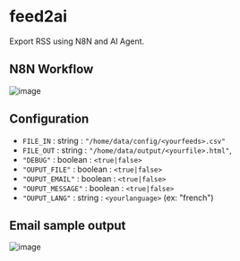 # feed2ai
Export RSS using N8N and AI Agent.

## N8N Workflow
![image](https://github.com/user-attachments/assets/8d47e9cf-d042-4e8b-9f50-d25041c86c79)

## Configuration
- ``FILE_IN`` : string : ``"/home/data/config/<yourfeeds>.csv"``
- ``FILE_OUT`` : string : ``"/home/data/output/<yourfile>.html"``,
- ``"DEBUG"`` : boolean : ``<true|false>``
- ``"OUPUT_FILE"`` : boolean : ``<true|false>``
- ``"OUPUT_EMAIL"`` : boolean : ``<true|false>``
- ``"OUPUT_MESSAGE"`` : boolean : ``<true|false>``
- ``"OUPUT_LANG"`` : string : ``<yourlanguage>`` (ex: "french")

## Email sample output
![image](https://github.com/user-attachments/assets/2b696e3c-dfd3-49ec-806f-ec759abcd391)


